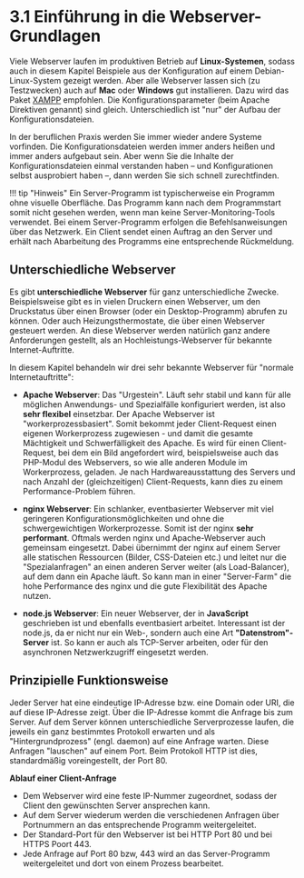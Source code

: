 # 3.1 Einführung in die Webserver-Grundlagen

Viele Webserver laufen im produktiven Betrieb auf **Linux-Systemen**, sodass auch in diesem Kapitel Beispiele aus der Konfiguration auf einem Debian-Linux-System gezeigt werden. Aber alle Webserver lassen sich (zu Testzwecken) auch auf **Mac** oder **Windows** gut installieren. Dazu wird das Paket [XAMPP](https://www.apachefriends.org/de/index.html) empfohlen. Die Konfigurationsparameter (beim Apache Direktiven genannt) sind gleich. Unterschiedlich ist "nur" der Aufbau der Konfigurationsdateien.

In der beruflichen Praxis werden Sie immer wieder andere Systeme vorfinden. Die Konfigurationsdateien werden immer anders heißen und immer anders aufgebaut sein. Aber wenn Sie die Inhalte der Konfigurationsdateien einmal verstanden haben – und Konfigurationen selbst ausprobiert haben –, dann werden Sie sich schnell zurechtfinden.

!!! tip "Hinweis"
    Ein Server-Programm ist typischerweise ein Programm ohne visuelle Oberfläche. Das Programm kann nach dem Programmstart somit nicht gesehen werden, wenn man keine Server-Monitoring-Tools verwendet. Bei einem Server-Programm erfolgen die Befehlsanweisungen über das Netzwerk. Ein Client sendet einen Auftrag an den Server und erhält nach Abarbeitung des Programms eine entsprechende Rückmeldung.

## Unterschiedliche Webserver

Es gibt **unterschiedliche Webserver** für ganz unterschiedliche Zwecke. Beispielsweise gibt es in vielen Druckern einen Webserver, um den Druckstatus über einen Browser (oder ein Desktop-Programm) abrufen zu können. Oder auch Heizungsthermostate, die über einen Webserver gesteuert werden. An diese Webserver werden natürlich ganz andere Anforderungen gestellt, als an Hochleistungs-Webserver für bekannte Internet-Auftritte.

In diesem Kapitel behandeln wir drei sehr bekannte Webserver für "normale Internetauftritte":

- **Apache Webserver**: Das "Urgestein". Läuft sehr stabil und kann für alle möglichen Anwendungs- und Spezialfälle konfiguriert werden, ist also **sehr flexibel** einsetzbar. Der Apache Webserver ist "workerprozessbasiert". Somit bekommt jeder Client-Request einen eigenen Workerprozess zugewiesen - und damit die gesamte Mächtigkeit und Schwerfälligkeit des Apache. Es wird für einen Client-Request, bei dem ein Bild angefordert wird, beispielsweise auch das PHP-Modul des Webservers, so wie alle anderen Module im Workerprozess, geladen. Je nach Hardwareausstattung des Servers und nach Anzahl der (gleichzeitigen) Client-Requests, kann dies zu einem Performance-Problem führen.

- **nginx Webserver**: Ein schlanker, eventbasierter Webserver mit viel geringeren Konfigurationsmöglichkeiten und ohne die schwergewichtigen Workerprozesse. Somit ist der nginx **sehr performant**. Oftmals werden nginx und Apache-Webserver auch gemeinsam eingesetzt. Dabei übernimmt der nginx auf einem Server alle statischen Ressourcen (Bilder, CSS-Dateien etc.) und leitet nur die "Spezialanfragen" an einen anderen Server weiter (als Load-Balancer), auf dem dann ein Apache läuft. So kann man in einer "Server-Farm" die hohe Performance des nginx und die gute Flexibilität des Apache nutzen.

- **node.js Webserver**: Ein neuer Webserver, der in **JavaScript** geschrieben ist und ebenfalls eventbasiert arbeitet. Interessant ist der node.js, da er nicht nur ein Web-, sondern auch eine Art **"Datenstrom"-Server** ist. So kann er auch als TCP-Server arbeiten, oder für den asynchronen Netzwerkzugriff eingesetzt werden.

## Prinzipielle Funktionsweise

Jeder Server hat eine eindeutige IP-Adresse bzw. eine Domain oder URI, die auf diese IP-Adresse zeigt. Über die IP-Adresse kommt die Anfrage bis zum Server. Auf dem Server können unterschiedliche Serverprozesse laufen, die jeweils ein ganz bestimmtes Protokoll erwarten und als "Hintergrundprozess" (engl. daemon) auf eine Anfrage warten. Diese Anfragen "lauschen" auf einem Port. Beim Protokoll HTTP ist dies, standardmäßig voreingestellt, der Port 80.

**Ablauf einer Client-Anfrage**

- Dem Webserver wird eine feste IP-Nummer zugeordnet, sodass der Client den gewünschten Server ansprechen kann.
- Auf dem Server wiederum werden die verschiedenen Anfragen über Portnummern an das entsprechende Programm weitergeleitet.
- Der Standard-Port für den Webserver ist bei HTTP Port 80 und bei HTTPS Poort 443.
- Jede Anfrage auf Port 80 bzw, 443 wird an das Server-Programm weitergeleitet und dort von einem Prozess bearbeitet.